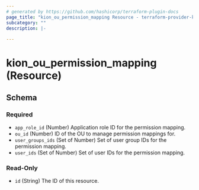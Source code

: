 ```yaml
---
# generated by https://github.com/hashicorp/terraform-plugin-docs
page_title: "kion_ou_permission_mapping Resource - terraform-provider-kion"
subcategory: ""
description: |-
  
---
```


# kion_ou_permission_mapping (Resource)





<!-- schema generated by tfplugindocs -->
## Schema

### Required

- `app_role_id` (Number) Application role ID for the permission mapping.
- `ou_id` (Number) ID of the OU to manage permission mappings for.
- `user_groups_ids` (Set of Number) Set of user group IDs for the permission mapping.
- `user_ids` (Set of Number) Set of user IDs for the permission mapping.

### Read-Only

- `id` (String) The ID of this resource.
